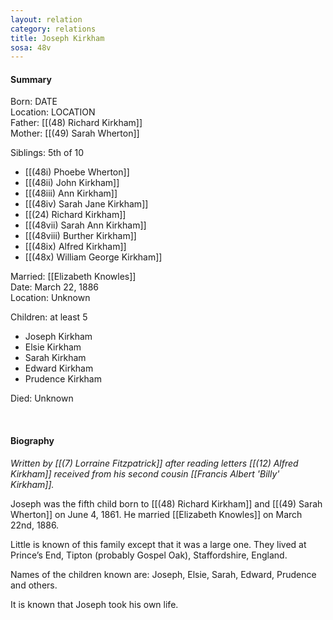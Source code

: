 ```yaml
---
layout: relation
category: relations
title: Joseph Kirkham
sosa: 48v
---
```


#### Summary

Born: DATE
<br>Location: LOCATION
<br>Father: [[(48) Richard Kirkham]]
<br>Mother: [[(49) Sarah Wherton]]

Siblings: 5th of 10

* [[(48i) Phoebe Wherton]]
* [[(48ii) John Kirkham]]
* [[(48iii) Ann Kirkham]]
* [[(48iv) Sarah Jane Kirkham]]
* [[(24) Richard Kirkham]]
* [[(48vii) Sarah Ann Kirkham]]
* [[(48viii) Burther Kirkham]]
* [[(48ix) Alfred Kirkham]]
* [[(48x) William George Kirkham]]

Married: [[Elizabeth Knowles]]
<br>Date: March 22, 1886
<br>Location: Unknown

Children: at least 5

* Joseph Kirkham
* Elsie Kirkham
* Sarah Kirkham
* Edward Kirkham
* Prudence Kirkham

Died: Unknown

<br>

#### Biography

*Written by [[(7) Lorraine Fitzpatrick]] after reading letters [[(12) Alfred Kirkham]] received from his second cousin [[Francis Albert 'Billy' Kirkham]].*

Joseph was the fifth child born to [[(48) Richard Kirkham]] and [[(49) Sarah Wherton]] on June 4, 1861.  He married [[Elizabeth Knowles]] on March 22nd, 1886.

Little is known of this family except that it was a large one.  They lived at Prince’s End, Tipton (probably Gospel Oak), Staffordshire, England.

Names of the children known are: Joseph, Elsie, Sarah, Edward, Prudence and others.

It is known that Joseph took his own life.
